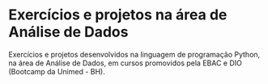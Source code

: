 # Exercícios e projetos na área de Análise de Dados
Exercícios e projetos desenvolvidos na linguagem de programação Python, na área de Análise de Dados, em cursos promovidos pela EBAC e DIO (Bootcamp da Unimed - BH).
